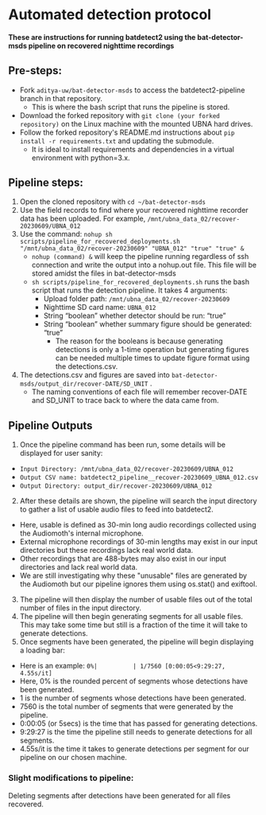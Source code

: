 # Automated detection protocol

#### These are instructions for running batdetect2 using the bat-detector-msds pipeline on recovered nighttime recordings

## Pre-steps:

- Fork `aditya-uw/bat-detector-msds` to access the batdetect2-pipeline branch in that repository.
  - This is where the bash script that runs the pipeline is stored.
- Download the forked repository with `git clone (your forked repository)` on the Linux machine with the mounted UBNA hard drives.
- Follow the forked repository's README.md instructions about `pip install -r requirements.txt` and updating the submodule.
  - It is ideal to install requirements and dependencies in a virtual environment with python=3.x.

## Pipeline steps:
1) Open the cloned repository with `cd ~/bat-detector-msds`
2) Use the field records to find where your recovered nighttime recorder data has been uploaded. For example, `/mnt/ubna_data_02/recover-20230609/UBNA_012`
3) Use the command: `nohup sh scripts/pipeline_for_recovered_deployments.sh "/mnt/ubna_data_02/recover-20230609" "UBNA_012" "true" "true" &`
   - `nohup (command) &` will keep the pipeline running regardless of ssh connection and write the output into a nohup.out file. This file will be stored amidst the files in bat-detector-msds
   - `sh scripts/pipeline_for_recovered_deployments.sh` runs the bash script that runs the detection pipeline. It takes 4 arguments:
      - Upload folder path: `/mnt/ubna_data_02/recover-20230609`
      - Nighttime SD card name: `UBNA_012`
      - String “boolean” whether detector should be run: “true”
      - String “boolean” whether summary figure should be generated: “true”
         - The reason for the booleans is because generating detections is only a 1-time operation but generating figures can be needed multiple times to update figure format using the detections.csv.
4) The detections.csv and figures are saved into `bat-detector-msds/output_dir/recover-DATE/SD_UNIT` .
   - The naming conventions of each file will remember recover-DATE and SD_UNIT to trace back to where the data came from.
  
## Pipeline Outputs
1) Once the pipeline command has been run, some details will be displayed for user sanity:
  - `Input Directory: /mnt/ubna_data_02/recover-20230609/UBNA_012`
  - `Output CSV name: batdetect2_pipeline__recover-20230609_UBNA_012.csv`
  - `Output Directory: output_dir/recover-20230609/UBNA_012`
2) After these details are shown, the pipeline will search the input directory to gather a list of usable audio files to feed into batdetect2.
  - Here, usable is defined as 30-min long audio recordings collected using the Audiomoth's internal microphone.
  - External microphone recordings of 30-min lengths may exist in our input directories but these recordings lack real world data.
  - Other recordings that are 488-bytes may also exist in our input directories and lack real world data.
  - We are still investigating why these "unusable" files are generated by the Audiomoth but our pipeline ignores them using os.stat() and exiftool.
3) The pipeline will then display the number of usable files out of the total number of files in the input directory.
4) The pipeline will then begin generating segments for all usable files. This may take some time but still is a fraction of the time it will take to generate detections.
5) Once segments have been generated, the pipeline will begin displaying a loading bar:
  - Here is an example: `0%|          | 1/7560 [0:00:05<9:29:27,  4.55s/it]`
  - Here, 0% is the rounded percent of segments whose detections have been generated.
  - 1 is the number of segments whose detections have been generated.
  - 7560 is the total number of segments that were generated by the pipeline.
  - 0:00:05 (or 5secs) is the time that has passed for generating detections.
  - 9:29:27 is the time the pipeline still needs to generate detections for all segments.
  - 4.55s/it is the time it takes to generate detections per segment for our pipeline on our chosen machine.

### Slight modifications to pipeline:
Deleting segments after detections have been generated for all files recovered.
